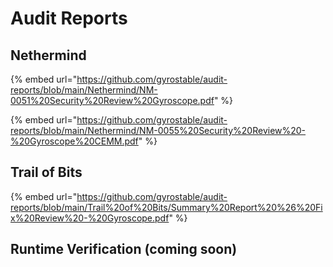 # Audit Reports

## Nethermind

{% embed url="https://github.com/gyrostable/audit-reports/blob/main/Nethermind/NM-0051%20Security%20Review%20Gyroscope.pdf" %}

{% embed url="https://github.com/gyrostable/audit-reports/blob/main/Nethermind/NM-0055%20Security%20Review%20-%20Gyroscope%20CEMM.pdf" %}

## Trail of Bits

{% embed url="https://github.com/gyrostable/audit-reports/blob/main/Trail%20of%20Bits/Summary%20Report%20%26%20Fix%20Review%20-%20Gyroscope.pdf" %}

## Runtime Verification (coming soon)

